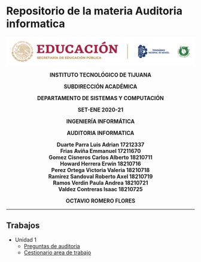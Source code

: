 # Repositorio de la materia Auditoria informatica

![Logo](img/logo.png)

**<div align="center">INSTITUTO TECNOLÓGICO DE TIJUANA</div>**

**<div align="center">SUBDIRECCIÓN ACADÉMICA</div>**

**<div align="center">DEPARTAMENTO DE SISTEMAS Y COMPUTACIÓN</div>**

**<div align="center">SET-ENE 2020-21</div>**

**<div align="center">INGENIERÍA INFORMÁTICA</div>**

**<div align="center">AUDITORIA INFORMATICA</div>**

**<div align="center">Duarte Parra Luis Adrian 17212337</div>**
**<div align="center">Frias Aviña Emmanuel 17211670</div>**
**<div align="center">Gomez Cisneros Carlos Alberto 18210711</div>**
**<div align="center">Howard Herrera Erwin 18210716</div>**
**<div align="center">Perez Ortega Victoria Valeria 18210718</div>**
**<div align="center">Ramirez Sandoval Roberto Axel 18210719</div>**
**<div align="center">Ramos Verdin Paula Andrea 18210721</div>**
**<div align="center">Valdez Contreras Isaac 18210725 </div>**

**<div align="center">OCTAVIO ROMERO FLORES</div>**

___

## Trabajos
- Unidad 1
  - [Preguntas de auditoria](blog/T1_preguntas.md)
  - [Cestionario area de trabajo](blog/T2_CuestionarioTrabajo.md)